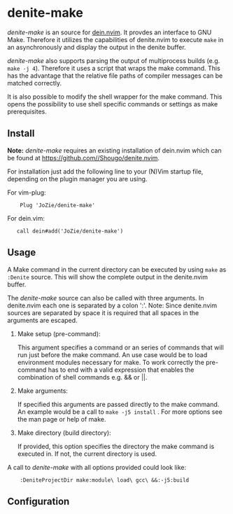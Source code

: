 # denite-make #

*denite-make* is an source for [dein.nvim](https://github.com//Shougo/denite.nvim).
It provdes an interface to GNU Make. Therefore it utilizes the capabilities
of denite.nvim to execute `make` in an asynchronously and display the output
in the denite buffer.

*denite-make* also supports parsing the output of multiprocess builds (e.g.
`make -j 4`). Therefore it uses a script that wraps the make command. This has
the advantage that the relative file paths of compiler messages can be
matched correctly.

It is also possible to modify the shell wrapper for the make command. This
opens the possibility to use shell specific commands or settings as make
prerequisites.

## Install ##

**Note:** *denite-make* requires an existing installation of dein.nvim which can
be found at https://github.com//Shougo/denite.nvim.

For installation just add the following line to your (N)Vim startup file,
depending on the plugin manager you are using.

For vim-plug:
```
    Plug 'JoZie/denite-make'
```

For dein.vim:
```
   call dein#add('JoZie/denite-make')
```

## Usage ##

A Make command in the current directory can be executed by using `make` as
`:Denite` source. This will show the complete output in the denite.nvim buffer.

The *denite-make* source can also be called with three arguments. In denite.nvim
each one is separated by a colon ':'.
Note: Since denite.nvim sources are separated by space it is required that all
spaces in the arguments are escaped.

1. Make setup (pre-command):
    
    This argument specifies a command or an series of commands that will run
    just before the make command. An use case would be to load environment
    modules necessary for make. To work correctly the pre-command has to end
    with a valid expression that enables the combination of shell commands
    e.g. && or ||.

2. Make arguments:

    If specified this arguments are passed directly to the make command. An
    example would be a call to `make -j5 install` . For more options see the
    man page or help of make.

3. Make directory (build directory):

    If provided, this option specifies the directory the make command is
    executed in. If not, the current directory is used.

A call to *denite-make* with all options provided could look like:
```
    :DeniteProjectDir make:module\ load\ gcc\ &&:-j5:build
```

## Configuration ##


